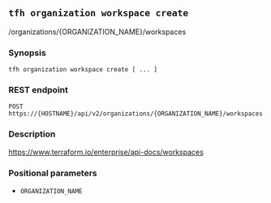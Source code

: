 ## `tfh organization workspace create`

/organizations/{ORGANIZATION_NAME}/workspaces

### Synopsis

    tfh organization workspace create [ ... ]

### REST endpoint

    POST https://{HOSTNAME}/api/v2/organizations/{ORGANIZATION_NAME}/workspaces

### Description

https://www.terraform.io/enterprise/api-docs/workspaces

### Positional parameters

* `ORGANIZATION_NAME`

